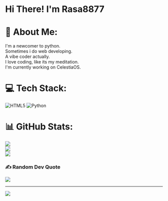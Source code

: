 # Hi There! I'm Rasa8877
# 💫 About Me:
I'm a newcomer to python.<br>Sometimes i do web developing.<br>A vibe coder actually.<br>I love coding, like its my meditation.<br>I'm currently working on CelestiaOS.


# 💻 Tech Stack:
![HTML5](https://img.shields.io/badge/html5-%23E34F26.svg?style=for-the-badge&logo=html5&logoColor=white) ![Python](https://img.shields.io/badge/python-3670A0?style=for-the-badge&logo=python&logoColor=ffdd54)
# 📊 GitHub Stats:
![](https://github-readme-stats.vercel.app/api?username=Rasa8877&theme=dark&hide_border=false&include_all_commits=false&count_private=false)<br/>
![](https://nirzak-streak-stats.vercel.app/?user=Rasa8877&theme=dark&hide_border=false)<br/>
![](https://github-readme-stats.vercel.app/api/top-langs/?username=Rasa8877&theme=dark&hide_border=false&include_all_commits=false&count_private=false&layout=compact)

### ✍️ Random Dev Quote
![](https://quotes-github-readme.vercel.app/api?type=horizontal&theme=gruvbox)

---
[![](https://visitcount.itsvg.in/api?id=Rasa8877&icon=0&color=0)](https://visitcount.itsvg.in)

<!-- Proudly created with GPRM ( https://gprm.itsvg.in ) -->

